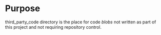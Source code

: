 # Purpose

third_party_code directory is the place for code *blobs* not written as part of 
this project and not requiring repository control.
